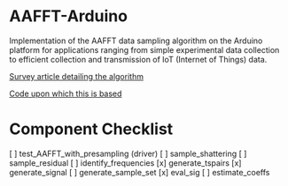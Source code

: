 # AAFFT-Arduino
Implementation of the AAFFT data sampling algorithm on the Arduino platform for applications ranging from simple experimental data collection to efficient collection and transmission of IoT (Internet of Things) data. 

[Survey article detailing the algorithm](http://users.cms.caltech.edu/~jtropp/papers/GST08-Tutorial-Fast.pdf)

[Code upon which this is based](https://github.com/annacgilbert/Simple-sublinear-Fourier-sampling)

# Component Checklist
[ ] test_AAFFT_with_presampling (driver)
[ ] sample_shattering
[ ] sample_residual
[ ] identify_frequencies
[x] generate_tspairs
[x] generate_signal
[ ] generate_sample_set
[x] eval_sig
[ ] estimate_coeffs